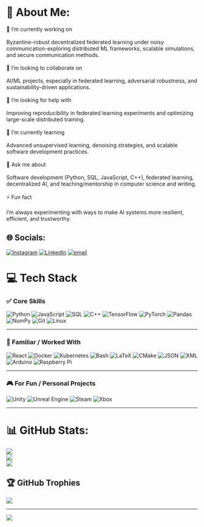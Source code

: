 # 💫 About Me:
🔭 I’m currently working on<br><br>Byzantine-robust decentralized federated learning under noisy communication-exploring distributed ML frameworks, scalable simulations, and secure communication methods.<br><br>👯 I’m looking to collaborate on<br><br>AI/ML projects, especially in federated learning, adversarial robustness, and sustainability-driven applications.<br><br>🤝 I’m looking for help with<br><br>Improving reproducibility in federated learning experiments and optimizing large-scale distributed training.<br><br>🌱 I’m currently learning<br><br>Advanced unsupervised learning, denoising strategies, and scalable software development practices.<br><br>💬 Ask me about<br><br>Software development (Python, SQL, JavaScript, C++), federated learning, decentralized AI, and teaching/mentorship in computer science and writing.<br><br>⚡ Fun fact<br><br>I’m always experimenting with ways to make AI systems more resilient, efficient, and trustworthy.


## 🌐 Socials:
[![Instagram](https://img.shields.io/badge/Instagram-%23E4405F.svg?logo=Instagram&logoColor=white)](https://instagram.com/oj01032001) [![LinkedIn](https://img.shields.io/badge/LinkedIn-%230077B5.svg?logo=linkedin&logoColor=white)](https://linkedin.com/in/o-jus-v) [![email](https://img.shields.io/badge/Email-D14836?logo=gmail&logoColor=white)](mailto:os675524@ohio.edu) 

# 💻 Tech Stack

### ✅ Core Skills  
![Python](https://img.shields.io/badge/python-3670A0?style=for-the-badge&logo=python&logoColor=ffdd54) ![JavaScript](https://img.shields.io/badge/javascript-%23323330.svg?style=for-the-badge&logo=javascript&logoColor=%23F7DF1E) ![SQL](https://img.shields.io/badge/mysql-4479A1.svg?style=for-the-badge&logo=mysql&logoColor=white) ![C++](https://img.shields.io/badge/c++-%2300599C.svg?style=for-the-badge&logo=c%2B%2B&logoColor=white) ![TensorFlow](https://img.shields.io/badge/TensorFlow-%23FF6F00.svg?style=for-the-badge&logo=TensorFlow&logoColor=white) ![PyTorch](https://img.shields.io/badge/PyTorch-%23EE4C2C.svg?style=for-the-badge&logo=PyTorch&logoColor=white) ![Pandas](https://img.shields.io/badge/pandas-%23150458.svg?style=for-the-badge&logo=pandas&logoColor=white) ![NumPy](https://img.shields.io/badge/numpy-%23013243.svg?style=for-the-badge&logo=numpy&logoColor=white) ![Git](https://img.shields.io/badge/git-%23F05033.svg?style=for-the-badge&logo=git&logoColor=white) ![Linux](https://img.shields.io/badge/Linux-FCC624?style=for-the-badge&logo=linux&logoColor=black)

---

### 🔧 Familiar / Worked With  
![React](https://img.shields.io/badge/react-%2320232a.svg?style=for-the-badge&logo=react&logoColor=%2361DAFB) ![Docker](https://img.shields.io/badge/docker-%230db7ed.svg?style=for-the-badge&logo=docker&logoColor=white) ![Kubernetes](https://img.shields.io/badge/kubernetes-%23326ce5.svg?style=for-the-badge&logo=kubernetes&logoColor=white) ![Bash](https://img.shields.io/badge/bash-%23121011.svg?style=for-the-badge&logo=gnu-bash&logoColor=white) ![LaTeX](https://img.shields.io/badge/latex-%23008080.svg?style=for-the-badge&logo=latex&logoColor=white) ![CMake](https://img.shields.io/badge/CMake-%23008FBA.svg?style=for-the-badge&logo=cmake&logoColor=white) ![JSON](https://img.shields.io/badge/JSON-000000.svg?style=for-the-badge&logo=json&logoColor=white) ![XML](https://img.shields.io/badge/XML-%23F5F5F5.svg?style=for-the-badge&logo=xml&logoColor=black) ![Arduino](https://img.shields.io/badge/-Arduino-00979D?style=for-the-badge&logo=Arduino&logoColor=white) ![Raspberry Pi](https://img.shields.io/badge/-Raspberry_Pi-C51A4A?style=for-the-badge&logo=Raspberry-Pi)  

---

### 🎮 For Fun / Personal Projects  
![Unity](https://img.shields.io/badge/unity-%23000000.svg?style=for-the-badge&logo=unity&logoColor=white) ![Unreal Engine](https://img.shields.io/badge/unrealengine-%23313131.svg?style=for-the-badge&logo=unrealengine&logoColor=white) ![Steam](https://img.shields.io/badge/steam-%23000000.svg?style=for-the-badge&logo=steam&logoColor=white) ![Xbox](https://img.shields.io/badge/xbox-%23107C10.svg?style=for-the-badge&logo=xbox&logoColor=white)  

---
# 📊 GitHub Stats:
![](https://github-readme-stats.vercel.app/api?username=Ojaswi03&theme=dark&hide_border=false&include_all_commits=false&count_private=false)<br/>
![](https://nirzak-streak-stats.vercel.app/?user=Ojaswi03&theme=dark&hide_border=false)<br/>
![](https://github-readme-stats.vercel.app/api/top-langs/?username=Ojaswi03&theme=dark&hide_border=false&include_all_commits=false&count_private=false&layout=compact)

## 🏆 GitHub Trophies
![](https://github-profile-trophy.vercel.app/?username=Ojaswi03&theme=radical&no-frame=false&no-bg=true&margin-w=4)

---
[![](https://visitcount.itsvg.in/api?id=Ojaswi03&icon=0&color=0)](https://visitcount.itsvg.in)

